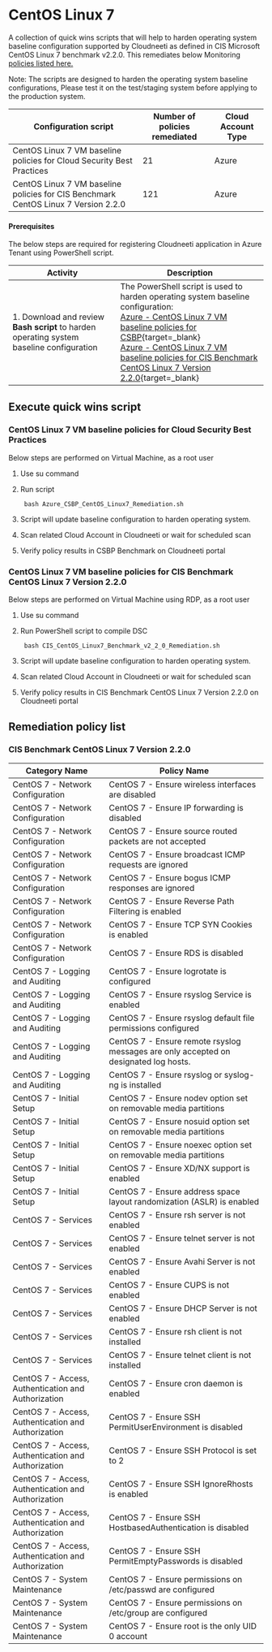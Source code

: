 # CentOS Linux 7

 A collection of quick wins scripts that will help to harden operating system baseline configuration supported by Cloudneeti as defined in CIS Microsoft CentOS Linux 7 benchmark v2.2.0. This remediates below Monitoring [policies listed here.](../../osBaseline/centOSQuickWins/#cis-benchmark-centos-linux-7-version-220)

Note: The scripts are designed to harden the operating system baseline configurations, Please test it on the test/staging system before applying to the production system.


| **Configuration script**        | **Number of policies remediated** | **Cloud Account Type**|
|--------------------------------|-------------------------------|-----------------------------------|
| CentOS Linux 7 VM baseline policies for Cloud Security Best Practices            | 21                               | Azure|
| CentOS Linux 7 VM baseline policies for CIS Benchmark CentOS Linux 7 Version 2.2.0   | 121                               | Azure|


#### Prerequisites 
The below steps are required for registering Cloudneeti application in Azure Tenant using PowerShell script.

| Activity             | Description                |
|----------------------|----------------------------|
| 1.	Download and review **Bash script** to harden operating system baseline configuration | The PowerShell script is used to harden operating system baseline configuration: <br> [Azure - CentOS Linux 7 VM baseline policies for CSBP](https://raw.githubusercontent.com/Cloudneeti/os-harderning-scripts/master/CentOS7/Azure_CSBP_CentOS_Linux7_Remediation.sh){target=_blank}<br> [Azure - CentOS Linux 7 VM baseline policies for CIS Benchmark CentOS Linux 7 Version 2.2.0](https://raw.githubusercontent.com/Cloudneeti/os-harderning-scripts/master/CentOS7/CIS_CentOS_Linux7_Benchmark_v2_2_0_Remediation.sh){target=_blank} |

Execute quick wins script
-------------------------

### CentOS Linux 7 VM baseline policies for Cloud Security Best Practices

Below steps are performed on Virtual Machine, as a root user

1. Use su command

2. Run script  

        bash Azure_CSBP_CentOS_Linux7_Remediation.sh

3. Script will update baseline configuration to harden operating system.

4. Scan related Cloud Account in Cloudneeti or wait for scheduled scan

5. Verify policy results in CSBP Benchmark on Cloudneeti portal

    <!-- ![Compliance score](.././images/osBaselineQuickWIns/Compliance_Score_CIS_Win16.png#thumbnail_1) -->

### CentOS Linux 7 VM baseline policies for CIS Benchmark CentOS Linux 7 Version 2.2.0

Below steps are performed on Virtual Machine using RDP, as a root user

1. Use su command

2. Run PowerShell script to compile DSC 

        bash CIS_CentOS_Linux7_Benchmark_v2_2_0_Remediation.sh

3. Script will update baseline configuration to harden operating system.

4. Scan related Cloud Account in Cloudneeti or wait for scheduled scan

5. Verify policy results in CIS Benchmark CentOS Linux 7 Version 2.2.0 on Cloudneeti portal

    <!-- ![Compliance score](.././images/osBaselineQuickWIns/Compliance_Score_CIS_Win16.png#thumbnail_1) -->


## Remediation policy list

### CIS Benchmark CentOS Linux 7 Version 2.2.0

| **Category Name**                                   | **Policy Name**                                                                      |
|-----------------------------------------------------|--------------------------------------------------------------------------------------|
| CentOS 7 - Network Configuration                    | CentOS 7 - Ensure wireless interfaces are disabled                                   |
| CentOS 7 - Network Configuration                    | CentOS 7 - Ensure IP forwarding is disabled                                          |
| CentOS 7 - Network Configuration                    | CentOS 7 - Ensure source routed packets are not accepted                             |
| CentOS 7 - Network Configuration                    | CentOS 7 - Ensure broadcast ICMP requests are ignored                                |
| CentOS 7 - Network Configuration                    | CentOS 7 - Ensure bogus ICMP responses are ignored                                   |
| CentOS 7 - Network Configuration                    | CentOS 7 - Ensure Reverse Path Filtering is enabled                                  |
| CentOS 7 - Network Configuration                    | CentOS 7 - Ensure TCP SYN Cookies is enabled                                         |
| CentOS 7 - Network Configuration                    | CentOS 7 - Ensure RDS is disabled                                                    |
| CentOS 7 - Logging and Auditing                     | CentOS 7 - Ensure logrotate is configured                                            |
| CentOS 7 - Logging and Auditing                     | CentOS 7 - Ensure rsyslog Service is enabled                                         |
| CentOS 7 - Logging and Auditing                     | CentOS 7 - Ensure rsyslog default file permissions configured                        |
| CentOS 7 - Logging and Auditing                     | CentOS 7 - Ensure remote rsyslog messages are only accepted on designated log hosts. |
| CentOS 7 - Logging and Auditing                     | CentOS 7 - Ensure rsyslog or syslog-ng is installed                                  |
| CentOS 7 - Initial Setup                            | CentOS 7 - Ensure nodev option set on removable media partitions                     |
| CentOS 7 - Initial Setup                            | CentOS 7 - Ensure nosuid option set on removable media partitions                    |
| CentOS 7 - Initial Setup                            | CentOS 7 - Ensure noexec option set on removable media partitions                    |
| CentOS 7 - Initial Setup                            | CentOS 7 - Ensure XD/NX support is enabled                                           |
| CentOS 7 - Initial Setup                            | CentOS 7 - Ensure address space layout randomization (ASLR) is enabled               |
| CentOS 7 - Services                                 | CentOS 7 - Ensure rsh server is not enabled                                          |
| CentOS 7 - Services                                 | CentOS 7 - Ensure telnet server is not enabled                                       |
| CentOS 7 - Services                                 | CentOS 7 - Ensure Avahi Server is not enabled                                        |
| CentOS 7 - Services                                 | CentOS 7 - Ensure CUPS is not enabled                                                |
| CentOS 7 - Services                                 | CentOS 7 - Ensure DHCP Server is not enabled                                         |
| CentOS 7 - Services                                 | CentOS 7 - Ensure rsh client is not installed                                        |
| CentOS 7 - Services                                 | CentOS 7 - Ensure telnet client is not installed                                     |
| CentOS 7 - Access, Authentication and Authorization | CentOS 7 - Ensure cron daemon is enabled                                             |
| CentOS 7 - Access, Authentication and Authorization | CentOS 7 - Ensure SSH PermitUserEnvironment is disabled                              |
| CentOS 7 - Access, Authentication and Authorization | CentOS 7 - Ensure SSH Protocol is set to 2                                           |
| CentOS 7 - Access, Authentication and Authorization | CentOS 7 - Ensure SSH IgnoreRhosts is enabled                                        |
| CentOS 7 - Access, Authentication and Authorization | CentOS 7 - Ensure SSH HostbasedAuthentication is disabled                            |
| CentOS 7 - Access, Authentication and Authorization | CentOS 7 - Ensure SSH PermitEmptyPasswords is disabled                               |
| CentOS 7 - System Maintenance                       | CentOS 7 - Ensure permissions on /etc/passwd are configured                          |
| CentOS 7 - System Maintenance                       | CentOS 7 - Ensure permissions on /etc/group are configured                           |
| CentOS 7 - System Maintenance                       | CentOS 7 - Ensure root is the only UID 0 account                                     |
